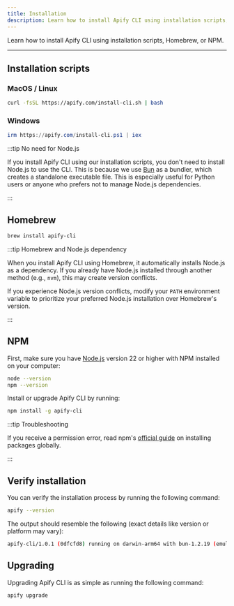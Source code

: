 ```yaml
---
title: Installation
description: Learn how to install Apify CLI using installation scripts, Homebrew, or NPM.
---
```


Learn how to install Apify CLI using installation scripts, Homebrew, or NPM.

---

## Installation scripts

### MacOS / Linux

```bash
curl -fsSL https://apify.com/install-cli.sh | bash
```

### Windows

```powershell
irm https://apify.com/install-cli.ps1 | iex
```

:::tip No need for Node.js

If you install Apify CLI using our installation scripts, you don't need to install Node.js to use the CLI. This is because we use [Bun](https://bun.sh/) as a bundler, which creates a standalone executable file. This is especially useful for Python users or anyone who prefers not to manage Node.js dependencies.

:::

## Homebrew

```bash
brew install apify-cli
```


:::tip Homebrew and Node.js dependency

When you install Apify CLI using Homebrew, it automatically installs Node.js as a dependency. If you already have Node.js installed through another method (e.g., `nvm`), this may create version conflicts.

If you experience Node.js version conflicts, modify your `PATH` environment variable to prioritize your preferred Node.js installation over Homebrew's version.

:::


## NPM

First, make sure you have [Node.js](https://nodejs.org) version 22 or higher with NPM installed on your computer:

```bash showLineNumbers
node --version
npm --version
```

Install or upgrade Apify CLI by running:

```bash
npm install -g apify-cli
```

:::tip Troubleshooting

If you receive a permission error, read npm's [official guide](https://docs.npmjs.com/resolving-eacces-permissions-errors-when-installing-packages-globally) on installing packages globally.

:::

## Verify installation

You can verify the installation process by running the following command:

```bash
apify --version
```

The output should resemble the following (exact details like version or platform may vary):

```bash
apify-cli/1.0.1 (0dfcfd8) running on darwin-arm64 with bun-1.2.19 (emulating node 24.3.0), installed via bundle
```

## Upgrading

Upgrading Apify CLI is as simple as running the following command:

```bash
apify upgrade
```
